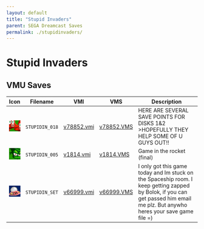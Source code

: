 ```yaml
---
layout: default
title: "Stupid Invaders"
parent: SEGA Dreamcast Saves
permalink: ./stupidinvaders/
---
```

# Stupid Invaders

## VMU Saves

| Icon | Filename | VMI | VMS | Description |
|------|----------|-----|-----|-------------|
| ![Stupid Invaders](../icons/STUPIDIN_018.GIF) | `STUPIDIN_018` | [v78852.vmi](v78852.vmi) | [v78852.VMS](v78852.VMS) | HERE ARE SEVERAL SAVE POINTS FOR DISKS 1&2 >HOPEFULLY THEY HELP SOME OF U GUYS OUT!!   |
| ![Stupid Invaders](../icons/STUPIDIN_005.GIF) | `STUPIDIN_005` | [v1814.vmi](v1814.vmi) | [v1814.VMS](v1814.VMS) | Game in the rocket (final)  |
| ![Stupid Invaders](../icons/STUPIDIN_SET.GIF) | `STUPIDIN_SET` | [v66999.vmi](v66999.vmi) | [v66999.VMS](v66999.VMS) | I only got this game today and Im stuck on the Spaceship room. I keep getting zapped by Bolok, if you can get passed him email me plz. But anywho heres your save game file =)  |
